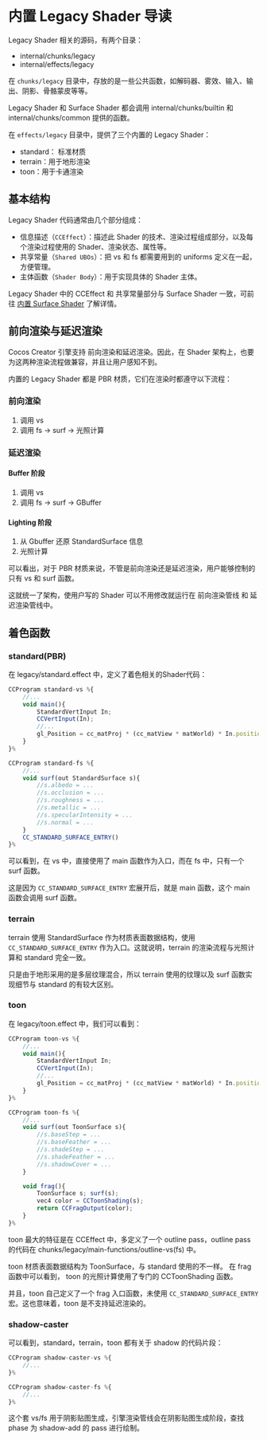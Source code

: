 # 内置 Legacy Shader 导读

Legacy Shader 相关的源码，有两个目录：
- internal/chunks/legacy
- internal/effects/legacy

在 `chunks/legacy` 目录中，存放的是一些公共函数，如解码器、雾效、输入、输出、阴影、骨骼蒙皮等等。

Legacy Shader 和 Surface Shader 都会调用 internal/chunks/builtin 和 internal/chunks/common 提供的函数。

在 `effects/legacy` 目录中，提供了三个内置的 Legacy Shader：
- standard： 标准材质
- terrain：用于地形渲染
- toon：用于卡通渲染

## 基本结构

Legacy Shader 代码通常由几个部分组成：
- 信息描述（`CCEffect`）：描述此 Shader 的技术、渲染过程组成部分，以及每个渲染过程使用的 Shader、渲染状态、属性等。
- 共享常量（`Shared UBOs`）：把 vs 和 fs 都需要用到的 uniforms 定义在一起，方便管理。
- 主体函数（`Shader Body`）：用于实现具体的 Shader 主体。

Legacy Shader 中的 CCEffect 和 共享常量部分与 Surface Shader 一致，可前往 [内置 Surface Shader](../surface-shader/builtin-surface-shader.md) 了解详情。

## 前向渲染与延迟渲染

Cocos Creator 引擎支持 前向渲染和延迟渲染。因此，在 Shader 架构上，也要为这两种渲染流程做兼容，并且让用户感知不到。

内置的 Legacy Shader 都是 PBR 材质，它们在渲染时都遵守以下流程：

### 前向渲染

1. 调用 vs
2. 调用 fs -> surf -> 光照计算

### 延迟渲染

#### Buffer 阶段

1. 调用 vs
2. 调用 fs -> surf -> GBuffer

#### Lighting 阶段

1. 从 Gbuffer 还原 StandardSurface 信息
2. 光照计算

可以看出，对于 PBR 材质来说，不管是前向渲染还是延迟渲染，用户能够控制的只有 vs 和 surf 函数。

这就统一了架构，使用户写的 Shader 可以不用修改就运行在 前向渲染管线 和 延迟渲染管线中。

## 着色函数

### standard(PBR)

在 legacy/standard.effect 中，定义了着色相关的Shader代码：

```ts
CCProgram standard-vs %{
    //...
    void main(){
        StandardVertInput In;
        CCVertInput(In);
        //...
        gl_Position = cc_matProj * (cc_matView * matWorld) * In.position;
    }
}%

CCProgram standard-fs %{
    //...
    void surf(out StandardSurface s){
        //s.albedo = ...
        //s.occlusion = ...
        //s.roughness = ...
        //s.metallic = ...
        //s.specularIntensity = ...
        //s.normal = ...
    }
    CC_STANDARD_SURFACE_ENTRY()
}%
```

可以看到，在 vs 中，直接使用了 main 函数作为入口，而在 fs 中，只有一个 surf 函数。

这是因为 `CC_STANDARD_SURFACE_ENTRY` 宏展开后，就是 main 函数，这个 main 函数会调用 surf 函数。

### terrain

terrain 使用 StandardSurface 作为材质表面数据结构，使用 `CC_STANDARD_SURFACE_ENTRY` 作为入口。这就说明，terrain 的渲染流程与光照计算和 standard 完全一致。

只是由于地形采用的是多层纹理混合，所以 terrain 使用的纹理以及 surf 函数实现细节与 standard 的有较大区别。

### toon

在 legacy/toon.effect 中，我们可以看到：

```ts
CCProgram toon-vs %{
    //...
    void main(){
        StandardVertInput In;
        CCVertInput(In);
        //...
        gl_Position = cc_matProj * (cc_matView * matWorld) * In.position;
    }
}%

CCProgram toon-fs %{
    //...
    void surf(out ToonSurface s){
        //s.baseStep = ...
        //s.baseFeather = ...
        //s.shadeStep = ...
        //s.shadeFeather = ...
        //s.shadowCover = ...
    }

    void frag(){
        ToonSurface s; surf(s);
        vec4 color = CCToonShading(s);
        return CCFragOutput(color);
    }
}%
```

toon 最大的特征是在 CCEffect 中，多定义了一个 outline pass，outline pass 的代码在 chunks/legacy/main-functions/outline-vs(fs) 中。

toon 材质表面数据结构为 ToonSurface，与 standard 使用的不一样。 在 frag 函数中可以看到， toon 的光照计算使用了专门的 CCToonShading 函数。

并且，toon 自己定义了一个 frag 入口函数，未使用 `CC_STANDARD_SURFACE_ENTRY` 宏。这也意味着，toon 是不支持延迟渲染的。

### shadow-caster

可以看到，standard，terrain，toon 都有关于 shadow 的代码片段：

```ts
CCProgram shadow-caster-vs %{
    //...
}%

CCProgram shadow-caster-fs %{
    //...
}%
```

这个套 vs/fs 用于阴影贴图生成，引擎渲染管线会在阴影贴图生成阶段，查找 phase 为 shadow-add 的 pass 进行绘制。
